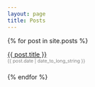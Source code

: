 ```yaml
---
layout: page
title: Posts
---
```

{% for post in site.posts %}
<div>
  <a href="{{ post.url }}">{{ post.title }}</a>
  <br />
  <span style='color: #808080; font-size: 0.75em'>{{ post.date | date_to_long_string }}</span>
</div>
<div style='line-height: 1.5;'>&nbsp;</div>
{% endfor %}
